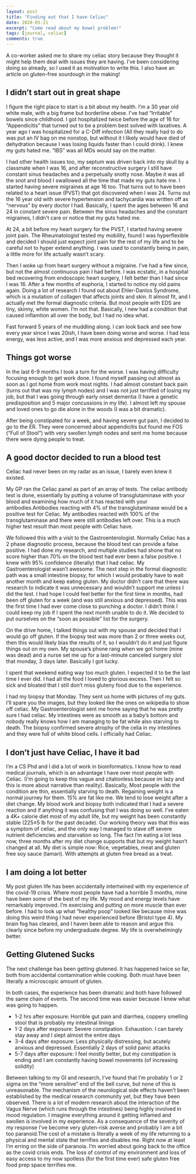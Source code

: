 ```yaml
---
layout: post
title: "Finding out that I have Celiac"
date: 2020-05-21
excerpt: "Come read about my bowel problem!"
tags: [journal, celiac]
comments: true
---
```


A co-worker asked me to share my celiac story because they thought it might help them deal with issues they are having. I’ve been considering doing so already, so I used it as motivation to write this. I also have an article on gluten-free sourdough in the making!

## I didn’t start out in great shape

I figure the right place to start is a bit about my health. I’m a 30 year old white male, with a big frame but borderline obese. I’ve had “Irritable” bowels since childhood. I got hospitalized twice before the age of 16 for “Appendicitis” that turned out to be a problem best solved with laxatives. A year ago I was hospitalized for a C-Diff infection (All they really had to do was put an IV bag on me nonstop, but without it I likely would have died of dehydration because I was losing liquids faster than I could drink). I knew my guts hated me. “IBS” was all MDs would say on the matter.

I had other health issues too, my septum was driven back into my skull by a classmate when I was 16, and after reconstructive surgery I still have constant sinus headaches and a perpetually snotty nose. Maybe it was all the snot and blood I swallowed all the time that made my guts hate me. I started having severe migraines at age 16 too. That turns out to have been related to a heart issue (PVST) that got discovered when I was 24. Turns out the 16 year old with severe hypertension and tachycardia was written off as “nervous” by every doctor I had. Basically, I spent the ages between 16 and 24 in constant severe pain. Between the sinus headaches and the constant migraines, I didn’t care or notice that my guts hated me.

At 24, a bit before my heart surgery for the PVST, I started having severe joint pain. The Rheumatologist tested my mobility, found I was hyperflexible and decided I should just expect joint pain for the rest of my life and to be careful not to hyper extend anything. I was used to constantly being in pain, a little more for life actually wasn’t scary.

Then I woke up from heart surgery without a migraine. I’ve had a few since, but not the almost continuous pain I had before. I was ecstatic, in a hospital bed recovering from endoscopic heart surgery, I felt better than I had since I was 16. After a few months of euphoria, I started to notice my old pains again. Doing a lot of research I found out about Ehler-Danlos Syndrome, which is a mutation of collagen that affects joints and skin. It almost fit, and I actually met the formal diagnostic criteria. But most people with EDS are tiny, skinny, white women. I’m not that. Basically, I new had a condition that caused inflamtion all over the body, but I had no idea what.

Fast forward 5 years of me muddling along. I can look back and see how every year since I was 20ish, I have been doing worse and worse. I had less energy, was less active, and I was more anxious and depressed each year.

## Things got worse

In the last 6-9 months I took a turn for the worse. I was having difficulty focusing enough to get work done. I found myself passing out almost as soon as I got home from work most nights. I had almost constant back pain (turns out that was my lymph nodes) and I was not just terrified of losing my job, but that I was going through early onset dementia (I have a genetic predisposition and 5 major concussions in my life). I almost left my spouse and loved ones to go die alone in the woods (I was a bit dramatic).

After being constipated for a week, and having severe gut pain, I decided to go to the ER. They were concerned about appendicitis but found me FOS (“Full of Stool”) with very swollen lymph nodes and sent me home because there were dying people to treat.

## A good doctor decided to run a blood test

Celiac had never been on my radar as an issue, I barely even knew it existed.

My GP ran the Celiac panel as part of an array of tests. The celiac antibody test is done, essentially by putting a volume of transglutaminase with your blood and examining how much of it has reacted with your antibodies.Antibodies reacting with 4% of the transglutaminase would be a positive test for Celiac. My antibodies reacted with 100% of the transglutaminase and there were still antibodies left over. This is a much higher test result than most people with Celiac have.

We followed this with a visit to the Gastroenterologist. Normally Celiac has a 2 phase diagnostic process, because the blood test can provide a false positive. I had done my research, and multiple studies had shone that no score higher than 70% on the blood test had ever been a false positive. I knew with 95% confidence (literally) that I had celiac. My Gastroenterologist wasn’t awesome. The next step in the formal diagnostic path was a small intestine biopsy, for which I would probably have to wait another month and keep eating gluten. My doctor didn’t care that there was research to indicate it was unnecessary and wouldn’t support me unless I did the test.  I had hope I could feel better for the first time in months, had been off gluten for a week (and was still anxious and depressed). This was the first time I had ever come close to punching a doctor. I didn’t think I could keep my job if I spent the next month unable to do it. We decided to put ourselves on the “soon as possible” list for the surgery.

On the drive home, I talked things out with my spouse and decided that I would go off gluten. If the biopsy test was more than 2 or three weeks out, then this would likely bias the results of it, so I wouldn’t do it and just figure things out on my own. My spouse’s phone rang when we got home (mine was dead) and a nurse set me up for a last-minute canceled surgery slot that monday, 3 days later. Basically I got lucky. 

I spent that weekend eating way too much gluten. I expected it to be the last time I ever did. I had all the food I loved to glorious excess. Then I felt so sick and bloated that I still don’t miss gluteny food due to the experience. 

I had my biopsy that Monday. They sent us home with pictures of my guts. I’ll spare you the images, but they looked like the ones on wikipedia to show off celiac. My Gastroenterologist sent me home saying that he was pretty sure I had celiac. My intestines were as smooth as a baby’s bottom and nobody really knows how I am managing to be fat while also starving to death. The biopsy confirmed severe atrophy of the celia in my intestines and they were full of white blood cells. I officially had Celiac.

## I don’t just have Celiac, I have it bad

I’m a CS Phd and I did a lot of work in bioinformatics. I know how to read medical journals, which is an advantage I have over most people with Celiac. (I’m going to keep this vague and citationless because im lazy and this is more about narrative than reality). Basically, Most people with the condition are thin, essentially starving to death. Regaining weight is a normal journey for them. 15% are fat like me. We tend to lose weight after a diet change. My blood work and biopsy both indicated that I had a severe reaction and if anything it was confusing that I was doing so well. I’ve eaten a 4K+ calorie diet most of my adult life, but my weight has been constantly stable (225±5 lb for the past decade). Our working theory was that this was a symptom of celiac, and the only way I managed to stave off severe nutrient deficiencies and starvation so long. The fact I’m eating a lot less now, three months after my diet change supports that but my weight hasn’t changed at all. My diet is simple now: Rice, vegetables, meat and gluten free soy sauce (tamari). With attempts at gluten free bread as a treat.

## I am doing a lot better
My post gluten life has been accidentally intertwined with my experience of the covid-19 crisis. Where most people have had a horrible 3 months, mine have been some of the best of my life. My mood and energy levels have remarkably improved. I’m exercising and putting on more muscle than ever before. I had to look up what “healthy poop” looked like because mine was doing this weird thing I had never experienced before (Bristol type 4). My brain fog has cleared, and I haven been able to reason and argue this clearly since before my undergraduate degree. My life is overwhelmingly better.

## Getting Glutened Sucks

The next challenge has been getting glutened. It has happened twice so far, both from accidental contamination while cooking. Both must have been literally a microscopic amount of gluten.

In both cases, the experience has been dramatic and both have followed the same chain of events. The second time was easier because I knew what was going to happen.

* 1-2 hrs after exposure: Horrible gut pain and diarrhea, coppery smelling stool that is probably my intestinal linings
* 1-2 days after exposure: Severe constipation. Exhaustion. I can barely stay away and I slept almost the entire days
* 3-4 days after exposure: Less physically distressing, but acutely anxious and depressed. Essentially 2 days of solid panic attacks
* 5-7 days after exposure: I feel mostly better, but my constipation is ending and I am constantly having bowel movements (of increasing solidity)

Between talking to my GI and research, I’ve found that I’m probably 1 or 2  sigma on the “more sensitive” end of the bell curve, but none of this is unreasonable. The mechanism of the neurological side effects haven’t been established by the medical research community yet, but they have been observed. There is a lot of modern research about the interaction of the Vagus Nerve (which runs through the intestines) being highly involved in mood regulation. I imagine everything around it getting inflamed and swollen is involved in my experience.
As a consequence of the severity of my response I’ve become very gluten-risk averse and probably I am a bit too paranoid.The cost of a mistake is literally a week of my life returning to a physical and mental state that terrifies and disables me. Right now at least I’m erring on the side of paranoia. I’m worried about going back to the office as the covid crisis ends. The loss of control of my environment and loss of easy access to my now spotless (for the first time ever) safe gluten free food prep space terrifies me.

